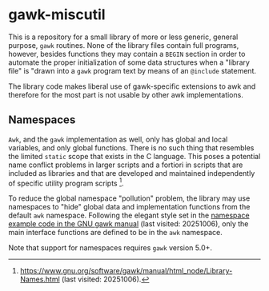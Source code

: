 # gawk-miscutil

This is a repository for a small library of more or less generic, general
purpose, `gawk` routines. None of the library files contain full programs,
however, besides functions they may contain a `BEGIN` section in order 
to automate the proper initialization of some data structures when a
"library file" is "drawn into a `gawk` program text by means of an
`@include` statement.

The library code makes liberal use of gawk-specific extensions to awk
and therefore for the most part is not usable by other awk implementations.

## Namespaces

`Awk`, and the `gawk` implementation as well, only has global and local variables,
and only global functions. There is no such thing that resembles the limited
```static``` scope that exists in the C language. This poses a potential name
conflict problems in larger scripts and a fortiori in scripts that are included
as libraries and that are developed and maintained independently of specific
utility program scripts [^1].

To reduce the global namespace "pollution" problem, the library may use namespaces
to "hide" global data and implementation functions from the default ```awk``` namespace.
Following the elegant style set in the
[namespace example code in the GNU gawk manual](https://www.gnu.org/software/gawk/manual/html_node/Namespace-Example.html)
(last visited: 20251006), only the main interface functions are defined to be in the
```awk``` namespace.

Note that support for namespaces requires `gawk` version 5.0+.


[^1]: https://www.gnu.org/software/gawk/manual/html_node/Library-Names.html (last visited: 20251006).
